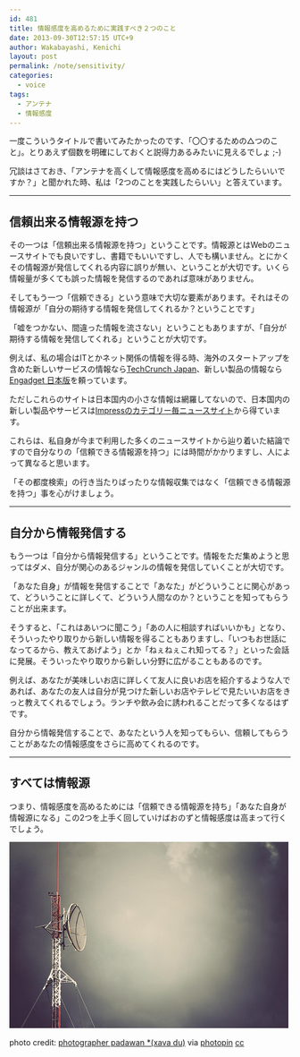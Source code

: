 ```yaml
---
id: 481
title: 情報感度を高めるために実践すべき２つのこと
date: 2013-09-30T12:57:15 UTC+9
author: Wakabayashi, Kenichi
layout: post
permalink: /note/sensitivity/
categories:
  - voice
tags:
  - アンテナ
  - 情報感度
---
```

一度こういうタイトルで書いてみたかったのです、「〇〇するための△つのこと」。とりあえず個数を明確にしておくと説得力あるみたいに見えるでしょ ;-)

冗談はさておき、「アンテナを高くして情報感度を高めるにはどうしたらいいですか？」と聞かれた時、私は「2つのことを実践したらいい」と答えています。

- - -
## 信頼出来る情報源を持つ
その一つは「信頼出来る情報源を持つ」ということです。情報源とはWebのニュースサイトでも良いですし、書籍でもいいですし、人でも構いません。とにかくその情報源が発信してくれる内容に誤りが無い、ということが大切です。いくら情報量が多くても誤った情報を発信するのであれば意味がありません。

そしてもう一つ「信頼できる」という意味で大切な要素があります。それはその情報源が「自分の期待する情報を発信してくれるか？ということです」

「嘘をつかない、間違った情報を流さない」ということもありますが、「自分が期待する情報を発信してくれる」ということが大切です。

例えば、私の場合はITとかネット関係の情報を得る時、海外のスタートアップを含めた新しいサービスの情報なら[TechCrunch Japan](http://jp.techcrunch.com)、新しい製品の情報なら[Engadget 日本版](http://japanese.engadget.com)を頼っています。

ただしこれらのサイトは日本国内の小さな情報は網羅してないので、日本国内の新しい製品やサービスは[Impressのカテゴリー毎ニュースサイト](http://www.watch.impress.co.jp)から得ています。

これらは、私自身が今まで利用した多くのニュースサイトから辿り着いた結論ですので自分なりの「信頼できる情報源を持つ」には時間がかかりますし、人によって異なると思います。

「その都度検索」の行き当たりばったりな情報収集ではなく「信頼できる情報源を持つ」事を心がけましょう。

- - -
## 自分から情報発信する
もう一つは「自分から情報発信する」ということです。情報をただ集めようと思ってはダメ、自分が関心のあるジャンルの情報を発信していくことが大切です。

「あなた自身」が情報を発信することで「あなた」がどういうことに関心があって、どういうことに詳しくて、どういう人間なのか？ということを知ってもらうことが出来ます。

そうすると、「これはあいつに聞こう」「あの人に相談すればいいかも」となり、そういったやり取りから新しい情報を得ることもありますし、「いつもお世話になってるから、教えてあげよう」とか「ねぇねぇこれ知ってる？」といった会話に発展。そういったやり取りから新しい分野に広がることもあるのです。

例えば、あなたが美味しいお店に詳しくて友人に良いお店を紹介するような人であれば、あなたの友人は自分が見つけた新しいお店やテレビで見たいいお店をきっと教えてくれるでしょう。ランチや飲み会に誘われることだって多くなるはずです。

自分から情報発信することで、あなたという人を知ってもらい、信頼してもらうことがあなたの情報感度をさらに高めてくれるのです。

- - -
## すべては情報源
つまり、情報感度を高めるためには「信頼できる情報源を持ち」「あなた自身が情報源になる」この2つを上手く回していけばおのずと情報感度は高まって行くでしょう。

![sensitivity](/assets/images/2013/09/medium_3029161041.jpg)

photo credit: [photographer padawan *(xava du)](http://www.flickr.com/photos/7933170@N03/3029161041/) via [photopin](http://photopin.com) [cc](http://creativecommons.org/licenses/by-nc-nd/2.0/)
